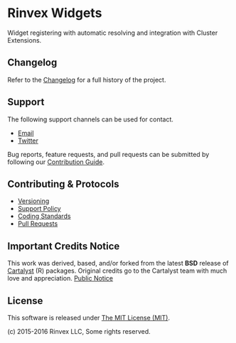 # Rinvex Widgets

Widget registering with automatic resolving and integration with Cluster Extensions.

## Changelog

Refer to the [Changelog](CHANGELOG.md) for a full history of the project.

## Support

The following support channels can be used for contact.

- [Email](mailto:help@rinvex.com)
- [Twitter](https://twitter.com/rinvex)

Bug reports, feature requests, and pull requests can be submitted by following our [Contribution Guide](CONTRIBUTING.md).

## Contributing & Protocols

- [Versioning](CONTRIBUTING.md#versioning)
- [Support Policy](CONTRIBUTING.md#support-policy)
- [Coding Standards](CONTRIBUTING.md#coding-standards)
- [Pull Requests](CONTRIBUTING.md#pull-requests)

## Important Credits Notice

This work was derived, based, and/or forked from the latest **BSD** release of [Cartalyst](https://github.com/cartalyst) (R) packages.
Original credits go to the Cartalyst team with much love and appreciation. [Public Notice](http://omranic.com/clarification-on-rinvex-fork-of-cartalyst-packages/)

## License

This software is released under [The MIT License (MIT)](LICENSE).

(c) 2015-2016 Rinvex LLC, Some rights reserved.
